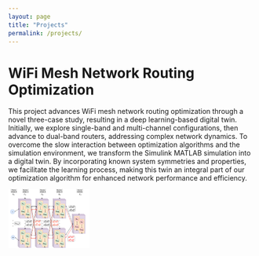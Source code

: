 ```yaml
---
layout: page
title: "Projects"
permalink: /projects/
---
```


<h1>WiFi Mesh Network Routing Optimization</h1>

<p>This project advances WiFi mesh network routing optimization through a novel three-case study, resulting in a deep learning-based digital twin. Initially, we explore single-band and multi-channel configurations, then advance to dual-band routers, addressing complex network dynamics. To overcome the slow interaction between optimization algorithms and the simulation environment, we transform the Simulink MATLAB simulation into a digital twin. By incorporating known system symmetries and properties, we facilitate the learning process, making this twin an integral part of our optimization algorithm for enhanced network performance and efficiency.</p>

<img src="/images/Wifi.png" alt="WiFi Mesh Network Diagram" title="WiFi Mesh Network Optimization" style="width: 33%;">



